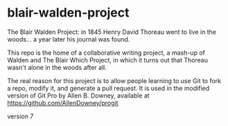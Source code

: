 blair-walden-project
====================

The Blair Walden Project: in 1845 Henry David Thoreau went to live in the woods... a year later his journal was found.

This repo is the home of a collaborative writing project, a mash-up of Walden and The Blair Which Project, in which it turns out that Thoreau wasn't alone in the woods after all.

The real reason for this project is to allow people learning to use Git to fork a repo, modify it, and generate a pull request.  It is used in the modified version of Git Pro by Allen B. Downey, available at https://github.com/AllenDowney/progit


version 7

